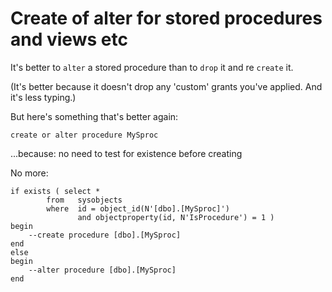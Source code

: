 ﻿# Create of alter for stored procedures and views etc



It's better to `alter` a stored procedure than to `drop` it and re `create` it.

(It's better because it doesn't drop any 'custom' grants you've applied. And it's less typing.)

But here's something that's better again:


	create or alter procedure MySproc

...because: no need to test for existence before creating


No more:


	if exists ( select *
            from   sysobjects
            where  id = object_id(N'[dbo].[MySproc]')
                   and objectproperty(id, N'IsProcedure') = 1 )
	begin
		--create procedure [dbo].[MySproc]
	end
	else
	begin
		--alter procedure [dbo].[MySproc]
	end